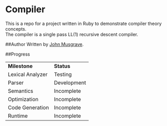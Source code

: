 Compiler
========
This is a repo for a project written in Ruby to demonstrate compiler theory concepts.  
The compiler is a single pass LL(1) recursive descent compiler.

##Author
Written by [John Musgrave](http://johnmusgrave.com).

##Progress

<table>
<tr><td><b>Milestone</b></td><td><b>Status</b></td></tr>
<tr><td>Lexical Analyzer</td><td>Testing</td></tr>
<tr><td>Parser</td><td>Development</td></tr>
<tr><td>Semantics</td><td>Incomplete</td></tr>
<tr><td>Optimization</td><td>Incomplete</td></tr>
<tr><td>Code Generation</td><td>Incomplete</td></tr>
<tr><td>Runtime</td><td>Incomplete</td></tr>
</table>
